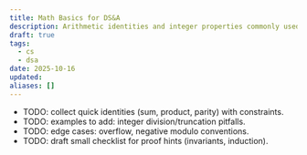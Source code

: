 ```yaml
---
title: Math Basics for DS&A
description: Arithmetic identities and integer properties commonly used in algorithms.
draft: true
tags:
  - cs
  - dsa
date: 2025-10-16
updated:
aliases: []
---
```

- TODO: collect quick identities (sum, product, parity) with constraints.
- TODO: examples to add: integer division/truncation pitfalls.
- TODO: edge cases: overflow, negative modulo conventions.
- TODO: draft small checklist for proof hints (invariants, induction).
